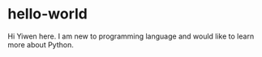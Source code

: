 # hello-world
Hi Yiwen here. I am new to programming language and would like to learn more about Python.
